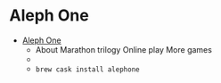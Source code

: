 # Aleph One
- [Aleph One](https://alephone.lhowon.org/)
  -  About Marathon trilogy Online play More games
  - 
  - `brew cask install alephone`

